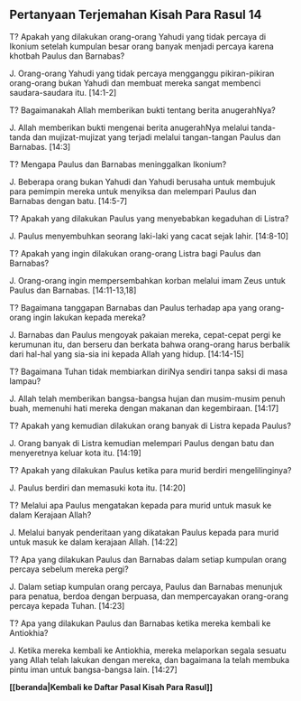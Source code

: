 ## Pertanyaan Terjemahan Kisah Para Rasul 14 ##

T? Apakah yang dilakukan orang-orang Yahudi yang tidak percaya di Ikonium setelah kumpulan besar orang banyak menjadi percaya karena khotbah Paulus dan Barnabas?

J. Orang-orang Yahudi yang tidak percaya mengganggu pikiran-pikiran orang-orang bukan Yahudi dan membuat mereka sangat membenci saudara-saudara itu. [14:1-2]

T? Bagaimanakah Allah memberikan bukti tentang berita anugerahNya?

J. Allah memberikan bukti mengenai berita anugerahNya melalui tanda-tanda dan mujizat-mujizat yang terjadi melalui tangan-tangan Paulus dan Barnabas. [14:3]

T? Mengapa Paulus dan Barnabas meninggalkan Ikonium?

J. Beberapa orang bukan Yahudi dan Yahudi berusaha untuk membujuk para pemimpin mereka untuk menyiksa dan melempari Paulus dan Barnabas dengan batu. [14:5-7]  

T? Apakah yang dilakukan Paulus yang menyebabkan kegaduhan di Listra?

J. Paulus menyembuhkan seorang laki-laki yang cacat sejak lahir. [14:8-10]

T? Apakah yang ingin dilakukan orang-orang Listra bagi Paulus dan Barnabas?

J. Orang-orang ingin mempersembahkan korban melalui imam Zeus untuk Paulus dan Barnabas. [14:11-13,18]  

T? Bagaimana tanggapan Barnabas dan Paulus terhadap apa yang orang-orang ingin lakukan kepada mereka?

J. Barnabas dan Paulus mengoyak pakaian mereka, cepat-cepat pergi ke kerumunan itu, dan berseru dan berkata bahwa orang-orang harus berbalik dari hal-hal yang sia-sia ini kepada Allah yang hidup. [14:14-15]

T? Bagaimana Tuhan tidak membiarkan diriNya sendiri tanpa saksi di masa lampau?

J. Allah telah memberikan bangsa-bangsa hujan dan musim-musim penuh buah, memenuhi hati mereka dengan makanan dan kegembiraan. [14:17]

T? Apakah yang kemudian dilakukan orang banyak di Listra kepada Paulus?

J. Orang banyak di Listra kemudian melempari Paulus dengan batu dan menyeretnya keluar kota itu. [14:19]

T? Apakah yang dilakukan Paulus ketika para murid berdiri mengelilinginya?

J. Paulus berdiri dan memasuki kota itu. [14:20]

T? Melalui apa Paulus mengatakan kepada para murid untuk masuk ke dalam Kerajaan Allah?

J. Melalui banyak penderitaan yang dikatakan Paulus kepada para murid untuk masuk ke dalam kerajaan Allah. [14:22]

T? Apa yang dilakukan Paulus dan Barnabas dalam setiap kumpulan orang percaya sebelum mereka pergi?

J. Dalam setiap kumpulan orang percaya, Paulus dan Barnabas menunjuk para penatua, berdoa dengan berpuasa, dan mempercayakan orang-orang percaya kepada Tuhan. [14:23]  

T? Apa yang dilakukan Paulus dan Barnabas ketika mereka kembali ke Antiokhia?

J. Ketika mereka kembali ke Antiokhia, mereka melaporkan segala sesuatu yang Allah telah lakukan dengan mereka, dan bagaimana Ia telah membuka pintu iman untuk bangsa-bangsa lain. [14:27]

__[[beranda|Kembali ke Daftar Pasal Kisah Para Rasul]]__

